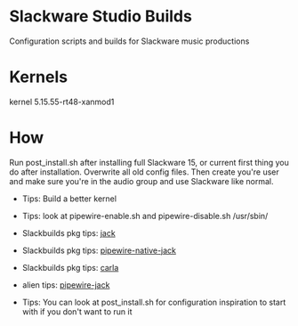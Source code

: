 # Slackware Studio Builds
Configuration scripts and builds for Slackware music productions

# Kernels
kernel 5.15.55-rt48-xanmod1

# How
Run post_install.sh after installing full Slackware 15, or current first thing you do after installation.
Overwrite all old config files.
Then create you're user and make sure you're in the audio group and use Slackware like normal.

 - Tips: Build a better kernel

 - Tips: look at pipewire-enable.sh and pipewire-disable.sh /usr/sbin/

 - Slackbuilds pkg tips: [jack](https://slackbuilds.org/repository/15.0/audio/jack/)

 - Slackbuilds pkg tips: [pipewire-native-jack](https://slackbuilds.org/repository/15.0/audio/pipewire-native-jack/)

 - Slackbuilds pkg tips: [carla](https://slackbuilds.org/repository/15.0/audio/carla/)

 - alien tips: [pipewire-jack](http://www.slackware.com/~alien/slackbuilds/pipewire-jack/)

 - Tips: You can look at post_install.sh for configuration inspiration to start with if you don't want to run it
